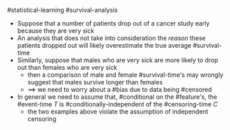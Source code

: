#statistical-learning #survival-analysis 

- Suppose that a number of patients drop out of a cancer study early because they are very sick
- An analysis that does not take into consideration the *reason* these patients dropped out will likely overestimate the true average #survival-time 
- Similarly, suppose that males who are very sick are more likely to drop out than females who are very sick
	- then a comparison of male and female #survival-time's may wrongly suggest that males survive longer than females
	- $\implies$ we need to worry about a #bias due to data being #censored 
- In general we need to assume that, #conditional on the #feature's, the #event-time $T$ is #conditionally-independent of the #censoring-time $C$
	- the two examples above violate the assumption of independent censoring